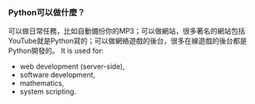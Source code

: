 ### Python可以做什麼？
可以做日常任務，比如自動備份你的MP3；可以做網站，很多著名的網站包括YouTube就是Python寫的；可以做網絡遊戲的後台，很多在線遊戲的後台都是Python開發的。
It is used for:
* web development (server-side),
* software development,
* mathematics,
* system scripting.